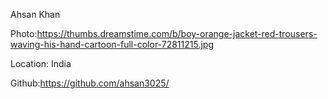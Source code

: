 Ahsan Khan

Photo:https://thumbs.dreamstime.com/b/boy-orange-jacket-red-trousers-waving-his-hand-cartoon-full-color-72811215.jpg

Location: India

Github:https://github.com/ahsan3025/
